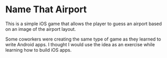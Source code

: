 Name That Airport
=================

This is a simple iOS game that allows the player to guess an airport based on an image of the airport layout.

Some coworkers were creating the same type of game as they learned to write Android apps. I thought I would use the idea as an exercise while learning how to build iOS apps.

